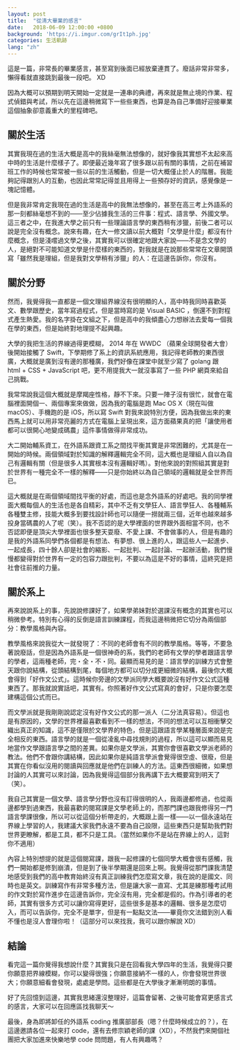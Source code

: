 ```yaml
---
layout: post
title:  "從清大畢業的感言"
date:   2018-06-09 12:00:00 +0800
background: 'https://i.imgur.com/grIt1ph.jpg'
categories: 生活軌跡
lang: "zh"
---
```


這是一篇，非常長的畢業感言，甚至寫到後面已經放棄連貫了。廢話非常非常多，懶得看就直接跳到最後一段吧。 XD

因為大概可以預期到明天開始一定就是一連串的典禮，再來就是無止境的作業、程式偵錯與考試，所以先在這邊稍微寫下一些些東西，也算是為自己準備好迎接畢業這個抽象卻意義重大的里程碑吧。

## 關於生活

其實我現在過的生活大概是高中的我絲毫無法想像的，就好像我其實想不太起來高中時的生活是什麼樣子了。即便最近幾年寫了很多跟以前有關的事情，之前在補習班工作的時候也常常被一些以前的生活觸動，但是一切大概僅止於人的階層。我能夠記得跟別人的互動，也因此常常記得並且用得上一些預存好的資訊，感覺像是一塊記憶體。

但是我非常肯定我現在過的生活是高中的我無法想像的，甚至在高三考上外語系的那一刻都絲毫想不到的——至少佔據我生活的三件事：程式、語言學、外國文學。這三者之中，在我進大學之前只有一些理論語言學的東西稍有涉獵，前後二者可以說是完全沒有概念。說來有趣，在大一修文讀以前大概對「文學是什麼」都沒有什麼概念，但是淺嚐過文學之後，其實我可以很確定地跟大家說——不是念文學的人，是絕對不可能知道文學是什麼樣的東西的，對我就是在說那些常常在文章開頭寫「雖然我是理組，但是我對文學稍有涉獵」的人：在這邊告訴你，你沒有。

## 關於分野

然而，我覺得我一直都是一個文理組界線沒有很明顯的人，高中時我同時喜歡英文、數學跟歷史，當年寫過程式，但是當時寫的是 Visual BASIC  ，倒還不到對程式產生熱愛。我的名字掛在文組之下，但是高中的我傾盡心力想辦法去愛每一個我在學的東西，但是始終對地理提不起興趣。

大學的我把生活的界線過得更模糊， 2014 年在 WWDC （蘋果全球開發者大會）後開始接觸了  Swift，下學期修了系上的資訊系統應用，我記得老師教的東西很廣，大概就是廣到沒有邊的那種廣，我們好像在課堂中就至少寫了 golang 跟  html + CSS + JavaScript 吧，更不用提我大一就沒事寫了一些 PHP 網頁來給自己挑戰。

我常常說我這個大概就是摩羯座性格，靜不下來。只要一陣子沒有很忙，就會在電腦裡面開個一、兩個專案來做做，因為我的電腦是跑 Mac OS X（現在叫做  macOS）、手機跑的是 iOS，所以寫 Swift  對我來說特別方便，因為我做出來的東西馬上就可以用非常亮麗的方式在電腦上呈現出來，這方面蘋果真的把「讓使用者都可以很開心地變成碼農」這件事情做得非常成功。

大二開始輔系資工，在外語系跟資工系之間找平衡其實是非常困難的，尤其是在一開始的時候。兩個領域對於知識的解釋邏輯完全不同，這大概也是理組人自以為自己有邏輯有關（但是很多人其實根本沒有邏輯好嗎）。對他來說的對照組其實是對於世界有一種完全不一樣的解釋——只是你始終以為自己領域的邏輯就是全世界而已。

這大概就是在兩個領域間找平衡的好處，而這也是念外語系的好處吧。我的同學裡面大概每個人的生活也是各自精彩，其中不乏有文學狂人、語言學狂人、各種輔系各種雙主修，技能大概多到要找設計師也可以隨便一撈就兩三個，近年也越來越多投身當碼農的人了呢（笑）。我不否認的是大學裡面的世界跟外面相當不同，也不否認即便是頂尖大學裡面也很多整天耍廢、不愛上課、不會做事的人，但是有趣的是我的外語系同學們各個都是有想法、有夢想、很上進的人，跟這些人一起進步、一起成長，四十餘人卻是社會的縮影、一起批判、一起討論、一起辦活動，我們慢慢都變得對於世界有一定的包容力跟批判，不要以為這是不好的事情，這終究是把社會往前推的力量。

## 關於系上

再來說說系上的事，先說說修課好了，如果學弟妹對於選課沒有概念的其實也可以稍微參考。特別有心得的反倒是語言訓練課程，而我這邊稍微把它切分為兩個部分：教學風格與內容。

教學風格來說我從大一就發現了：不同的老師會有不同的教學風格。等等，不要急著說廢話，但是因為外語系是一個很神奇的系，我們的老師有文學的學者跟語言學的學者，這兩種老師，完・全・不・同。最顯而易見的是：語言學的訓練方式會整天跟你說結構，從頭結構到尾，每個地方都可以切分成更細微的結構，最後你大概會得到「好作文公式」。這時候你旁邊的文學派同學大概要說沒有好作文公式這種東西了。那我就說實話吧，其實有。你照著好作文公式寫真的會好，只是你要怎麼建構這個公式而已。

而文學派就是我剛剛說認定沒有好作文公式的那一派人（二分法真容易）。但這也是有原因的，文學的世界裡最喜歡看到不一樣的想法，不同的想法可以互相衝擊交織出真正的知識，這不是僅限於文學界的特色，但是這跟語言學某種層面來說是完全相反的東西。語言學的就是一個從凌亂中尋找規則的過程，所以這可以顯而易見地當作文學跟語言學之間的差異。如果你是文學派，其實你會很喜歡文學派老師的教法。他們不會跟你講結構，因此如果你是純語言學派會覺得很空虛、很廢，但是其實在你看似沒用的閱讀與回應就是他們在訓練人的方法。這東西很細微，如果想討論的人其實可以來討論，因為我覺得這個部分我再講下去大概要寫到明天了（笑）。

我自己其實是一個文學、語言學分野也沒有訂得很明的人，我兩邊都修過，也從兩邊都學到過東西，我最喜歡的閱寫課是文學老師上的，而那門課也跟我修得另一門語言學課很像，所以可以從這個分析帶走的，大概跟上面一樣——以一個永遠站在界線上學習的人，我建議大家我們永遠不要為自己設限，這些東西只是幫助我們對世界更瞭解，都是工具，都不只是工具。（當然如果你不是站在界線上的人，這對你不適用）

內容上特別想提的就是這個閱寫課，跟我一起修課的七個同學大概會很有感觸，我們一開始都是修到崩潰，但是到了後半學期還是回來上啊。我覺得從那門課我清楚地感受到我們的高中教育始終沒有真正訓練我們怎麼寫文章，我在說的是國文、同時也是英文。訓練寫作有非常多種方法，但是讓大家一直寫、尤其是練那種考試用的作文對於寫作進步在這邊告訴你，完全沒有用，完全都是假的。作為引導者的老師，其實有很多方式可以讓你寫得更好，這些很多是基本的邏輯、很多是怎麼切入，而可以告訴你，完全不是單字，但是有一點點文法——畢竟你文法錯到別人看不懂也是沒人會理你啦！（這部分可以來找我，我可以跟你解說  XD）

## 結論

看完這一篇你覺得我想說什麼？其實我只是在回看我大學四年的生活，我覺得只要你願意把界線模糊，你可以變得很強；你願意接納不一樣的人，你會發現世界很大；你願意細看會發現，處處是學問。這些都是在大學後才漸漸明朗的事情。

好了先回憶到這邊，其實我思緒還沒整理好，這篇會留著、之後可能會寫更感言式的感言，大家可以在回應區找我聊天～

最後，身為即將卸任的外語系 coding 推廣部部長（嗯？什麼時候成立的？），在這邊邀請各位一起來打 code，還有去修宗穎老師的課（XD），不然我們來開個社團把大家加進來快樂地學 code 問問題，有人有興趣嗎？
